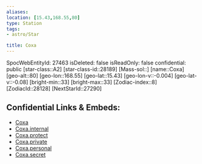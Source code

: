 ```yaml
---
aliases: 
location: [15.43,168.55,80]
type: Station
tags:
- astro/Star

title: Coxa
---
```

SpocWebEntityId: 27463
isDeleted: false
isReadOnly: false
confidential: public
[star-class::A2]
[star-class-id::28189]
[Mass-sol::]
[name::Coxa]
[geo-alt::80]
[geo-lon::168.55]
[geo-lat::15.43]
[geo-lon-v::-0.004]
[geo-lat-v::-0.08]
[bright-min::33]
[bright-max::33]
[Zodiac-index::8]
[ZodiacId::28128]
[NextStarId::27290]



## Confidential Links & Embeds: 
- [Coxa](../../../_public/astro/Star/Coxa.md) 
- [Coxa.internal](../../../_internal/astro/Star/Coxa.internal.md) 
- [Coxa.protect](../../../_protect/astro/Star/Coxa.protect.md) 
- [Coxa.private](../../../_private/astro/Star/Coxa.private.md) 
- [Coxa.personal](../../../_personal/astro/Star/Coxa.personal.md) 
- [Coxa.secret](../../../_secret/astro/Star/Coxa.secret.md)


